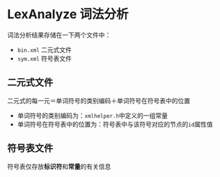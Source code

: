 # LexAnalyze 词法分析
词法分析结果存储在一下两个文件中：
- `bin.xml` 二元式文件
- `sym.xml` 符号表文件

## 二元式文件
二元式的每一元＝单词符号的类别编码＋单词符号在符号表中的位置
- 单词符号的类别编码为：`xmlhelper.h`中定义的一组常量
- 单词符号在符号表中的位置为：符号表中与该符号对应的节点的`id`属性值

## 符号表文件
符号表仅存放**标识符**和**常量**的有关信息

